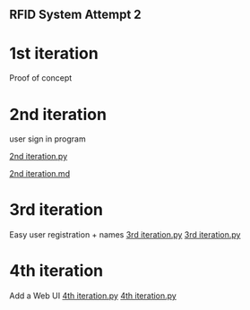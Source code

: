 ## RFID System Attempt 2

# 1st iteration

Proof of concept

# 2nd iteration
user sign in program

[2nd iteration.py](</2nd iteration.py>)

[2nd iteration.md](</2nd iteration.md>)

# 3rd iteration 
Easy user registration + names
[3rd iteration.py](</3rd iteration.py>)
[3rd iteration.py](</3rd iteration.py>)

# 4th iteration
Add a Web UI
[4th iteration.py](</4th iteration.py>)
[4th iteration.py](</4th iteration.py>)
